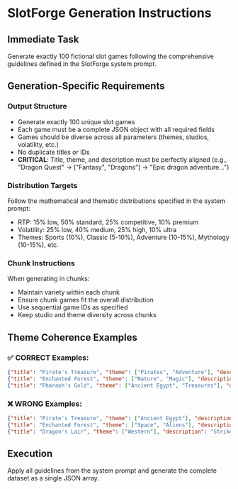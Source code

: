 # SlotForge Generation Instructions

## Immediate Task
Generate exactly 100 fictional slot games following the comprehensive guidelines defined in the SlotForge system prompt.

## Generation-Specific Requirements

### Output Structure
- Generate exactly 100 unique slot games
- Each game must be a complete JSON object with all required fields
- Games should be diverse across all parameters (themes, studios, volatility, etc.)
- No duplicate titles or IDs
- **CRITICAL**: Title, theme, and description must be perfectly aligned (e.g., "Dragon Quest" → ["Fantasy", "Dragons"] → "Epic dragon adventure...")

### Distribution Targets
Follow the mathematical and thematic distributions specified in the system prompt:
- RTP: 15% low, 50% standard, 25% competitive, 10% premium
- Volatility: 25% low, 40% medium, 25% high, 10% ultra
- Themes: Sports (10%), Classic (5-10%), Adventure (10-15%), Mythology (10-15%), etc.

### Chunk Instructions
When generating in chunks:
- Maintain variety within each chunk
- Ensure chunk games fit the overall distribution
- Use sequential game IDs as specified
- Keep studio and theme diversity across chunks

## Theme Coherence Examples

### ✅ CORRECT Examples:
```json
{"title": "Pirate's Treasure", "theme": ["Pirates", "Adventure"], "description": "Set sail with notorious pirates searching for buried treasure"}
{"title": "Enchanted Forest", "theme": ["Nature", "Magic"], "description": "Discover magical creatures and fairy gold in mystical woodlands"}  
{"title": "Pharaoh's Gold", "theme": ["Ancient Egypt", "Treasures"], "description": "Uncover the riches of ancient Egyptian tombs and pyramid chambers"}
```

### ❌ WRONG Examples:
```json  
{"title": "Pirate's Treasure", "theme": ["Ancient Egypt"], "description": "Discover pharaoh's gold"} // MISMATCH!
{"title": "Enchanted Forest", "theme": ["Space", "Aliens"], "description": "Explore alien worlds"} // COMPLETELY WRONG!
{"title": "Dragon's Lair", "theme": ["Western"], "description": "Strike gold in the Old West"} // THEME MISMATCH!
```

## Execution
Apply all guidelines from the system prompt and generate the complete dataset as a single JSON array.